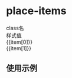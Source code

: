 # place-items

<script setup>
import { useData } from 'vitepress'
import { ref } from 'vue'

const { page } = useData()

const list = ref([
['place-items-start', 'place-items: start;'],
['place-items-end', 'place-items: end;'],
['place-items-center', 'place-items: center;'],
['place-items-baseline', 'place-items: baseline;'],
['place-items-stretch', 'place-items: stretch;'],
])
</script>

<!-- 命名规律：`gap-{数值}` -->
 
<div class="a-flex a-row a-jc-sb a-border-b a-h-30"  >
  <div class="a-flex-1">class名</div>
  <div class="a-flex-1">样式值</div>
</div>
<div class=" a-flex-1" style="overflow-y:auto;max-height: 300px">
  <div class="a-flex a-row a-jc-sb a-border-b a-h-30" v-for="(item, index) in list" :key="index" >
    <div class="a-flex-1">{{item[0]}}</div>
    <div class="a-flex-1">{{item[1]}}</div>
  </div>
</div>

## 使用示例


